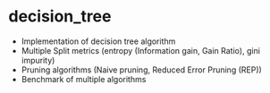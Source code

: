 # decision_tree

- Implementation of decision tree algorithm
- Multiple Split metrics (entropy (Information gain, Gain Ratio), gini impurity)
- Pruning algorithms (Naive pruning, Reduced Error Pruning (REP))
- Benchmark of multiple algorithms
